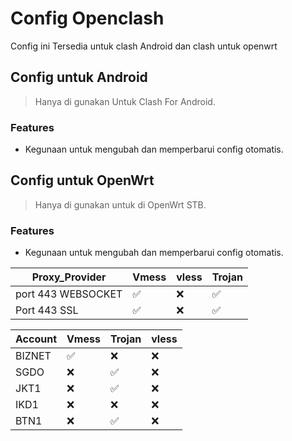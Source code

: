 # Config Openclash
Config ini Tersedia untuk clash Android dan clash untuk openwrt

## Config untuk Android
> Hanya di gunakan Untuk Clash For Android.

### Features
- Kegunaan untuk mengubah dan memperbarui config otomatis.

## Config untuk OpenWrt
> Hanya di gunakan untuk di OpenWrt STB.

### Features
- Kegunaan untuk mengubah dan memperbarui config otomatis.


| Proxy_Provider | Vmess | vless | Trojan |
| --- | --- | --- | --- |
| port 443 WEBSOCKET | ✅ | ❌ | ✅ |
| Port 443 SSL | ✅ | ❌ | ✅ |

| Account | Vmess | Trojan | vless |
| --- | --- | --- | --- |
| BIZNET | ✅ | ❌ | ❌ |
| SGDO | ❌ | ✅ | ❌ |
| JKT1 | ❌ | ✅ | ❌ |
| IKD1 | ❌ | ❌ | ❌ |
| BTN1 | ❌ | ✅ | ❌ |
